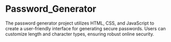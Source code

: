# Password_Generator
 The password generator project utilizes HTML, CSS, and JavaScript to create a user-friendly interface for generating secure passwords. Users can customize length and character types, ensuring robust online security.
